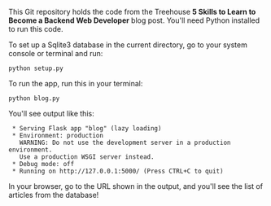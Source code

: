 This Git repository holds the code from the Treehouse __5 Skills to Learn to Become a Backend Web Developer__ blog post. You'll need Python installed to run this code.

To set up a Sqlite3 database in the current directory, go to your system console or terminal and run:

``` shell
python setup.py
```

To run the app, run this in your terminal:

```
python blog.py
```

You'll see output like this:

``` shell
 * Serving Flask app "blog" (lazy loading)
 * Environment: production
   WARNING: Do not use the development server in a production environment.
   Use a production WSGI server instead.
 * Debug mode: off
 * Running on http://127.0.0.1:5000/ (Press CTRL+C to quit)
```

In your browser, go to the URL shown in the output, and you'll see the list of articles from the database!
